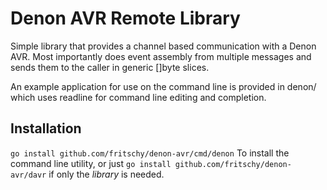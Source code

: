 Denon AVR Remote Library
====

Simple library that provides a channel based communication
with a Denon AVR. Most importantly does event assembly from
multiple messages and sends them to the caller in generic
[]byte slices.

An example application for use on the command line is provided
in denon/ which uses readline for command line editing and
completion.

Installation
----

`go install github.com/fritschy/denon-avr/cmd/denon` To install
the command line utility, or just
`go install github.com/fritschy/denon-avr/davr` if only the
*library* is needed.
